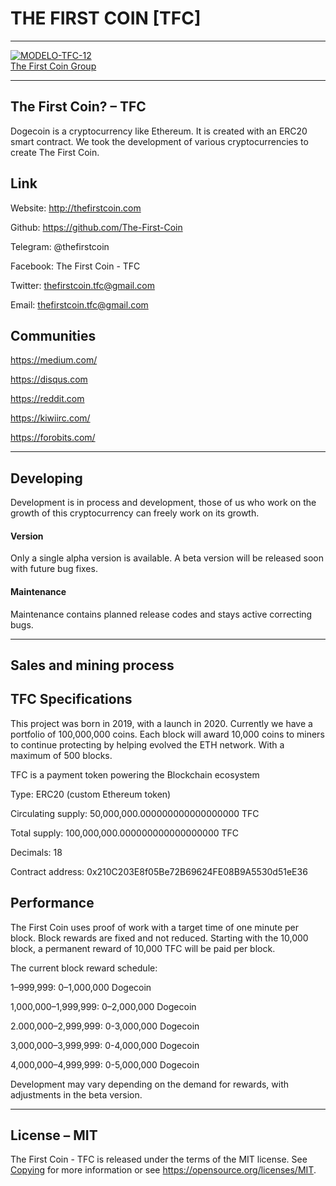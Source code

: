 # THE FIRST COIN [TFC]

___________________________________
 <a href="https://imgbb.com/"><img src="https://i.ibb.co/hYbWtHV/MODELO-TFC-12.jpg" alt="MODELO-TFC-12" border="0"></a><br /><a target='_blank' href='https://es.imgbb.com/'>The First Coin Group</a><br />
___________________________________




## The First Coin? – TFC


Dogecoin is a cryptocurrency like Ethereum. It is created with an ERC20 smart contract. We took the development of various cryptocurrencies to create The First Coin.


## Link


Website: http://thefirstcoin.com

Github: https://github.com/The-First-Coin

Telegram:  @thefirstcoin

Facebook: The First Coin - TFC

Twitter: thefirstcoin.tfc@gmail.com

Email: thefirstcoin.tfc@gmail.com




## Communities

https://medium.com/

https://disqus.com

https://reddit.com

https://kiwiirc.com/

https://forobits.com/



_____________________________________


## Developing
Development is in process and development, those of us who work on the growth of this cryptocurrency can freely work on its growth.

#### Version
Only a single alpha version is available. A beta version will be released soon with future bug fixes.

#### Maintenance
Maintenance contains planned release codes and stays active correcting bugs.


____________________________________



## Sales and mining process

## TFC Specifications

This project was born in 2019, with a launch in 2020. Currently we have a portfolio of 100,000,000 coins. Each block will award 10,000 coins to miners to continue protecting by helping evolved the ETH network. With a maximum of 500 blocks.


TFC is a payment token powering the Blockchain ecosystem

Type: ERC20 (custom Ethereum token)

Circulating supply: 50,000,000.000000000000000000 TFC

Total supply: 100,000,000.000000000000000000 TFC

Decimals: 18

Contract address: 0x210C203E8f05Be72B69624FE08B9A5530d51eE36


## Performance

The First Coin uses proof of work with a target time of one minute per block. Block rewards are fixed and not reduced. Starting with the 10,000 block, a permanent reward of 10,000 TFC will be paid per block.

The current block reward schedule:

1–999,999: 0–1,000,000 Dogecoin

1,000,000–1,999,999: 0–2,000,000 Dogecoin

2.000,000–2,999,999: 0-3,000,000 Dogecoin

3,000,000–3,999,999: 0-4,000,000 Dogecoin

4,000,000–4,999,999: 0-5,000,000 Dogecoin


Development may vary depending on the demand for rewards, with adjustments in the beta version.







_______________________________________

## License – MIT
The First Coin - TFC is released under the terms of the MIT license. See [Copying](Copying) for more
information or see https://opensource.org/licenses/MIT.


